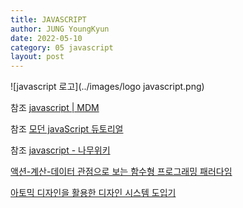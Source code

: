 ```yaml
---
title: JAVASCRIPT
author: JUNG YoungKyun
date: 2022-05-10
category: 05 javascript
layout: post
---
```


![javascript 로고](../images/logo javascript.png)

참조 [javascript | MDM](https://developer.mozilla.org/ko/docs/Web/JavaScript)

참조 [모던 javaScript 듀토리얼](https://ko.javascript.info/)

참조 [javascript - 나무위키](https://namu.wiki/w/JavaScript)

[액션-계산-데이터 관점으로 보는 함수형 프로그래밍 패러다임](https://yozm.wishket.com/magazine/detail/1485/?fbclid=IwAR1znXFQiqT2WOgMaKhwujQiNEEj_lszK3_C7NWqZzucxvICSTxVZSTm9qc)

[아토믹 디자인을 활용한 디자인 시스템 도입기](https://fe-developers.kakaoent.com/2022/220505-how-page-part-use-atomic-design-system/?fbclid=IwAR0p59AAcbIPJMv0u0Zolz79sz931qMn8hyDuO1sFz612icLNnN8FXDg86M)

